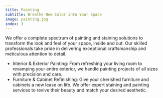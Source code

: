 ```yaml
---
title: Painting
subtitle: Breathe New Color into Your Space
image: painting.jpg
index: 3
---
```

We offer a complete spectrum of painting and staining solutions to transform the look and feel of your space, inside and out.  Our skilled professionals take pride in delivering exceptional craftsmanship and meticulous attention to detail.

- Interior & Exterior Painting: From refreshing your living room to revamping your entire exterior, we handle painting projects of all sizes with precision and care.
- Furniture & Cabinet Refinishing: Give your cherished furniture and cabinets a new lease on life. We offer expert staining and painting services to revive their beauty and match your desired aesthetic.